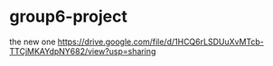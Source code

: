 # group6-project
the new one 
https://drive.google.com/file/d/1HCQ6rLSDUuXvMTcb-TTCjMKAYdpNY682/view?usp=sharing
